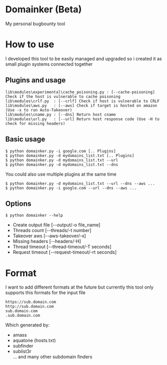 # Domainker (Beta)
My personal bugbounty tool

# How to use
I developed this tool to be easily managed and upgraded so i created it as small plugin systems connected together

## Plugins and usage
```
lib\modules\experimental\cache_poisoning.py : [--cache-poisoning] Check if the host is vulnerable to cache poisoning
lib\modules\crlf.py  : [--crlf] Check if host is vulnerable to CRLF
lib\modules\aws.py   : [--aws] Check if target is hosted on amazon (Use -x to run Auto-Takeover)
lib\modules\cname.py : [--dns] Return host cname
lib\modules\url.py   : [--url] Return host response code (Use -H to check for missing headers)
```

## Basic usage
 ```
 $ python domainker.py -i google.com [.. Plugins]
 $ python domainker.py -d mydomains_list.txt [.. Plugins]
 $ python domainker.py -d mydomains_list.txt --url
 $ python domainker.py -d mydomains_list.txt --dns
 ```
You could also use multiple plugins at the same time
```
$ python domainker.py -d mydomains_list.txt --url --dns --aws ...
$ python domainker.py -i google.com --url --dns --aws ...
```
## Options
```
$ python domainker --help
```
- Create output file [--output/-o file_name]
- Threads count [--threads/-t number]
- Takeover aws [--aws-takeover/-x]
- Missing headers [--headers/-H]
- Thread timeout [--thread-timeout/-T seconds]
- Request timeout [--request-timeout/-rt seconds]


# Format 
I want to add different formats at the future but currently this tool only supports this formats for the input file
```
https://sub.domain.com  
http://sub.domain.com  
sub.domain.com  
.sub.domain.com
```
Which generated by:
- amass  
- aquatone (hosts.txt)  
- subfinder  
- sublist3r  
... and many other subdomain finders  
